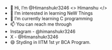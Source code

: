 - 👋 Hi, I’m @Himanshukr3246 <> Himanshu </>
- 👀 I’m interested in learning NeW Things
- 🌱 I’m currently learning C programming
- 📫 You can reach me through
- Instagram - @himanshukr3246
- X - @Himanshukr3246
- 😄 Styding in IITM 1st yr BCA Program.

<!---
Hk32469/Hk32469 is a ✨ special ✨ repository because its `README.md` (this file) appears on your GitHub profile.
You can click the Preview link to take a look at your changes.
--->
